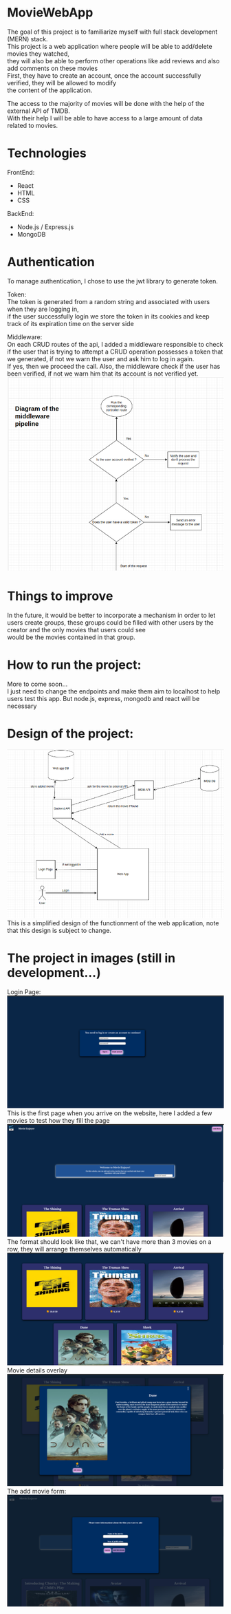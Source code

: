 # MovieWebApp
The goal of this project is to familiarize myself with full stack development (MERN) stack.    
This project is a web application where people will be able to add/delete movies they watched,  
they will also be able to perform other operations like add reviews and also add comments on these movies  
First, they have to create an account, once the account successfully verified, they will be allowed to modify  
the content of the application.
  
The access to the majority of movies will be done with the help of the external API of TMDB.  
With their help I will be able to have access to a large amount of data related to movies.

# Technologies
FrontEnd:  
- React  
- HTML  
- CSS  
  
BackEnd:
- Node.js / Express.js  
- MongoDB

# Authentication
To manage authentication, I chose to use the jwt library to generate token.  

Token:  
The token is generated from a random string and associated with users when they are logging in,  
if the user successfully login we store the token in its cookies and keep track of its expiration time on the server side  

Middleware:  
On each CRUD routes of the api, I added a middleware responsible to check if the user that is trying to attempt a CRUD operation possesses a token that we generated, if not we warn the user and ask him to log in again.  
If yes, then we proceed the call. Also, the middleware check if the user has been verified, if not we warn him that its account is not verified yet.    
![Alt text](/Middleware-Design.png?raw=true "")  

# Things to improve
In the future, it would be better to incorporate a mechanism in order to let users create groups, these groups could be filled with other users by the creator and the only movies that users could see  
would be the movies contained in that group.  


# How to run the project:
More to come soon...  
I just need to change the endpoints and make them aim to localhost to help users test this app.
But node.js, express, mongodb and react will be necessary

# Design of the project:
![Alt text](/Design.png?raw=true "")  
This is a simplified design of the functionment of the web application, note that this design is subject to change.

# The project in images (still in development...)
Login Page:  
![Alt text](/Login-Page.png?raw=true "")  
This is the first page when you arrive on the website, here I added a few movies to test how they fill the page
![Alt text](/firstPage.png?raw=true "")
The format should look like that, we can't have more than 3 movies on a row, they will arrange themselves automatically
![Alt text](/MovieList.png?raw=true "")
Movie details overlay
![Alt text](/MovieDetails.png?raw=true "")
The add movie form:
![Alt text](/AddMovieForm.png?raw=true "")

